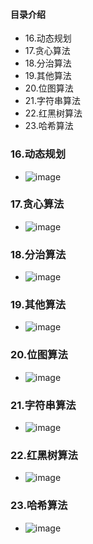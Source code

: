 #### 目录介绍
- 16.动态规划
- 17.贪心算法
- 18.分治算法
- 19.其他算法
- 20.位图算法
- 21.字符串算法
- 22.红黑树算法
- 23.哈希算法




### 16.动态规划
- ![image](https://img-blog.csdnimg.cn/20200319093258188.png)



### 17.贪心算法
- ![image](https://img-blog.csdnimg.cn/20200319093525122.png)


### 18.分治算法
- ![image](https://img-blog.csdnimg.cn/20200319093637961.png)


### 19.其他算法
- ![image](https://img-blog.csdnimg.cn/20200319093909666.png)


### 20.位图算法
- ![image](https://img-blog.csdnimg.cn/20200319094117145.png)


### 21.字符串算法
- ![image](https://img-blog.csdnimg.cn/20200319094541513.png)


### 22.红黑树算法
- ![image](https://img-blog.csdnimg.cn/20200319094711848.png)


### 23.哈希算法
- ![image](https://img-blog.csdnimg.cn/20200319094817758.png)










